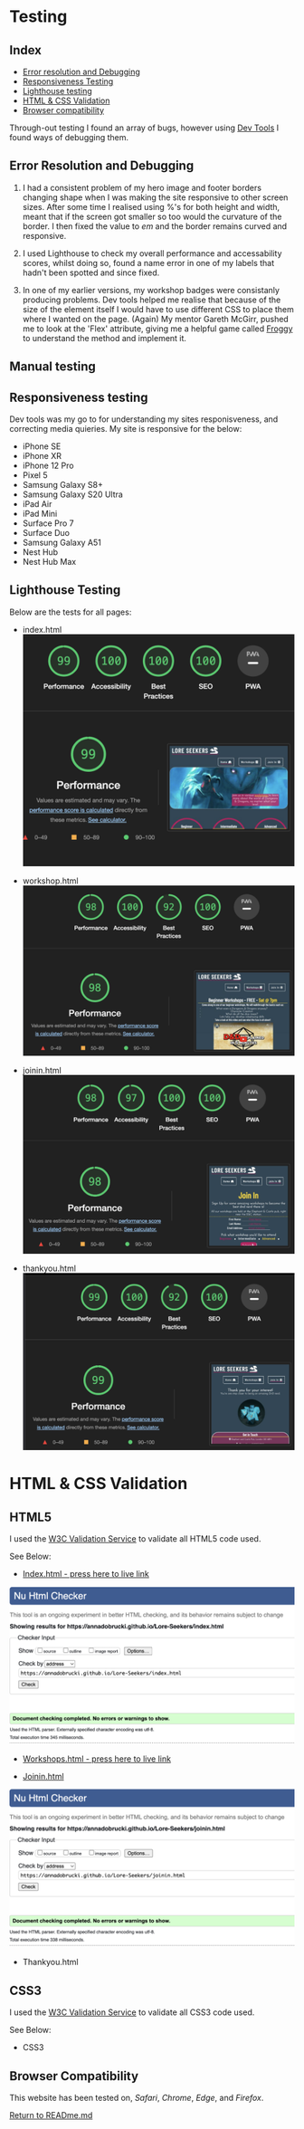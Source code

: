 # Testing

## Index

 * [Error resolution and Debugging](#error-resolution-and-debugging)
 * [Responsiveness Testing](#responsiveness-testing)
 * [Lighthouse testing](#lighthouse-testing)
 * [HTML & CSS Validation](#html--css-validation)
 * [Browser compatibility](#browser-compatibility)

Through-out testing I found an array of bugs, however using [Dev Tools](https://developer.chrome.com/docs/devtools/) I found ways of debugging them. 

## Error Resolution and Debugging 

 1. I had a consistent problem of my hero image and footer borders changing shape when I was making the site responsive to other screen sizes. After some time I realised using %'s for both height and width, meant that if the screen got smaller so too would the curvature of the border. I then fixed the value to *em* and the border remains curved and responsive.

 2. I used Lighthouse to check my overall performance and accessability scores, whilst doing so, found a name error in one of my labels that hadn't been spotted and since fixed.

 3. In one of my earlier versions, my workshop badges were consistanly producing problems. Dev tools helped me realise that because of the size of the element itself I would have to use different CSS to place them where I wanted on the page. (Again) My mentor Gareth McGirr, pushed me to look at the 'Flex' attribute, giving me a helpful game called [Froggy](https://www.flexboxfroggy.com) to understand the method and implement it.


## Manual testing




## Responsiveness testing 
 
 Dev tools was my go to for understanding my sites responisveness, and correcting media quieries. My site is responsive for the below:
   * iPhone SE
   * iPhone XR
   * iPhone 12 Pro
   * Pixel 5
   * Samsung Galaxy S8+
   * Samsung Galaxy S20 Ultra
   * iPad Air
   * iPad Mini
   * Surface Pro 7
   * Surface Duo
   * Samsung Galaxy A51
   * Nest Hub
   * Nest Hub Max

  ## Lighthouse Testing 

  Below are the tests for all pages:
  + index.html
  ![index.html lighthouse image](../documentation/lighthouse-images/index.html-lighthouse-report.png "index.html lighthouse image report")

  + workshop.html 
  ![workshop.html lighthouse report](../documentation/lighthouse-images/workshop.html-lighthouse-report.png "workshop.html lighthouse report")

  + joinin.html
  ![joinin.html-lighthouse-report](../documentation/lighthouse-images/joinin.html-lighthouse-report.png "joiin.html lighthouse report")

  + thankyou.html
  ![thankyou.html-lighthouse-report](../documentation/lighthouse-images/thankyou.html-lighthouse-report.png "thankyou.html lighthouse report")

# HTML & CSS Validation

## HTML5

I used the [W3C Validation Service](https://validator.w3.org/#validate_by_input) to validate all HTML5 code used.

See Below:

  * [Index.html - press here to live link](https://validator.w3.org/nu/?doc=https%3A%2F%2Fannadobrucki.github.io%2FLore-Seekers%2Findex.html)

  ![index.html validation](../documentation/validation-images/index.html-validation.png "index.html validation")



  * [Workshops.html - press here to live link]()

  * [Joinin.html](https://validator.w3.org/nu/?doc=https%3A%2F%2Fannadobrucki.github.io%2FLore-Seekers%2Fjoinin.html)

  ![joinin.html validation](../documentation/validation-images/joinin.html-validation.png "joinin.html validation")

  * Thankyou.html


  ## CSS3

  I used the [W3C Validation Service](https://jigsaw.w3.org/css-validator/#validate_by_input) to validate all CSS3 code used.

  See Below: 

  * CSS3 

## Browser Compatibility

This website has been tested on, *Safari*, *Chrome*, *Edge*, and *Firefox*.

[Return to READme.md](../README.md)











